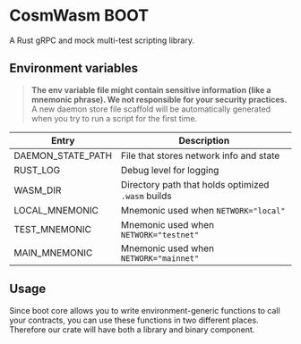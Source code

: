 # CosmWasm BOOT
A Rust gRPC and mock multi-test scripting library. 

## Environment variables

> **The env variable file might contain sensitive information (like a mnemonic phrase). We not responsible for your security practices.**  
> A new daemon store file scaffold will be automatically generated when you try to run a script for the first time.

| Entry | Description |
| ----------- | ----------- |
| DAEMON_STATE_PATH | File that stores network info and state |
| RUST_LOG | Debug level for logging |
| WASM_DIR   | Directory path that holds optimized `.wasm` builds |
| LOCAL_MNEMONIC   | Mnemonic used when `NETWORK="local"` |
| TEST_MNEMONIC   | Mnemonic used when `NETWORK="testnet"` |
| MAIN_MNEMONIC   | Mnemonic used when `NETWORK="mainnet"` |

## Usage

Since boot core allows you to write environment-generic functions to call your contracts, you can use these functions in two different places. 
Therefore our crate will have both a library and binary component.   

